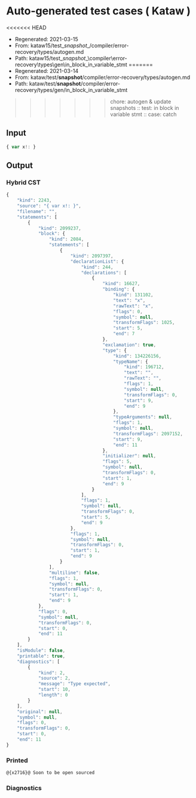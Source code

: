 # Auto-generated test cases ( Kataw )
<<<<<<< HEAD
- Regenerated: 2021-03-15
- From: kataw15/test\__snapshot__/compiler/error-recovery/types/autogen.md
- Path: kataw15/test\__snapshot__\compiler\error-recovery\types\gen\in_block_in_variable_stmt
=======
- Regenerated: 2021-03-14
- From: kataw/test/__snapshot__/compiler/error-recovery/types/autogen.md
- Path: kataw/test/__snapshot__/compiler/error-recovery/types/gen/in_block_in_variable_stmt
>>>>>>> chore: autogen & update snapshots
> :: test: in block in variable stmt
> :: case: catch
## Input

`````js
{ var x!: }
`````

## Output

### Hybrid CST

```javascript
{
    "kind": 2243,
    "source": "{ var x!: }",
    "filename": "",
    "statements": [
        {
            "kind": 2099237,
            "block": {
                "kind": 2084,
                "statements": [
                    {
                        "kind": 2097397,
                        "declarationList": {
                            "kind": 244,
                            "declarations": [
                                {
                                    "kind": 16627,
                                    "binding": {
                                        "kind": 131102,
                                        "text": "x",
                                        "rawText": "x",
                                        "flags": 0,
                                        "symbol": null,
                                        "transformFlags": 1025,
                                        "start": 5,
                                        "end": 7
                                    },
                                    "exclamation": true,
                                    "type": {
                                        "kind": 134226156,
                                        "typeName": {
                                            "kind": 196712,
                                            "text": "",
                                            "rawText": "",
                                            "flags": 1,
                                            "symbol": null,
                                            "transformFlags": 0,
                                            "start": 9,
                                            "end": 9
                                        },
                                        "typeArguments": null,
                                        "flags": 1,
                                        "symbol": null,
                                        "transformFlags": 2097152,
                                        "start": 9,
                                        "end": 11
                                    },
                                    "initializer": null,
                                    "flags": 5,
                                    "symbol": null,
                                    "transformFlags": 0,
                                    "start": 1,
                                    "end": 9
                                }
                            ],
                            "flags": 1,
                            "symbol": null,
                            "transformFlags": 0,
                            "start": 5,
                            "end": 9
                        },
                        "flags": 1,
                        "symbol": null,
                        "transformFlags": 0,
                        "start": 1,
                        "end": 9
                    }
                ],
                "multiline": false,
                "flags": 1,
                "symbol": null,
                "transformFlags": 0,
                "start": 1,
                "end": 9
            },
            "flags": 0,
            "symbol": null,
            "transformFlags": 0,
            "start": 0,
            "end": 11
        }
    ],
    "isModule": false,
    "printable": true,
    "diagnostics": [
        {
            "kind": 2,
            "source": 2,
            "message": "Type expected",
            "start": 10,
            "length": 0
        }
    ],
    "original": null,
    "symbol": null,
    "flags": 0,
    "transformFlags": 0,
    "start": 0,
    "end": 11
}
```

### Printed

```javascript
@{x2716}@ Soon to be open sourced
```

### Diagnostics

```javascript

```

